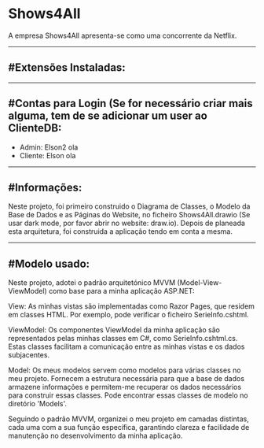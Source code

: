 # Shows4All
A empresa Shows4All apresenta-se como uma concorrente da Netflix.

-----------
#Extensões Instaladas:
-----------



-----------
#Contas para Login (Se for necessário criar mais alguma, tem de se adicionar um user ao ClienteDB:
-----------

- Admin: Elson2 ola
- Cliente: Elson ola


-----------
#Informações:
-----------
Neste projeto, foi primeiro construido o Diagrama de Classes, o Modelo da Base de Dados e as Páginas do Website, no ficheiro Shows4All.drawio (Se usar dark mode, por favor abrir no website: draw.io).
Depois de planeada esta arquitetura, foi construida a aplicação tendo em conta a mesma.

-----------
#Modelo usado:
-----------

Neste projeto, adotei o padrão arquitetónico MVVM (Model-View-ViewModel) como base para a minha aplicação ASP.NET:

View: As minhas vistas são implementadas como Razor Pages, que residem em classes HTML. Por exemplo, pode verificar o ficheiro SerieInfo.cshtml.

ViewModel: Os componentes ViewModel da minha aplicação são representados pelas minhas classes em C#, como SerieInfo.cshtml.cs. Estas classes facilitam a comunicação entre as minhas vistas e os dados subjacentes.

Model: Os meus modelos servem como modelos para várias classes no meu projeto. Fornecem a estrutura necessária para que a base de dados armazene informações e permitem-me recuperar os dados necessários para construir essas classes. 
Pode encontrar essas classes de modelo no diretório 'Models'.

Seguindo o padrão MVVM, organizei o meu projeto em camadas distintas, cada uma com a sua função específica, garantindo clareza e facilidade de manutenção no desenvolvimento da minha aplicação.


